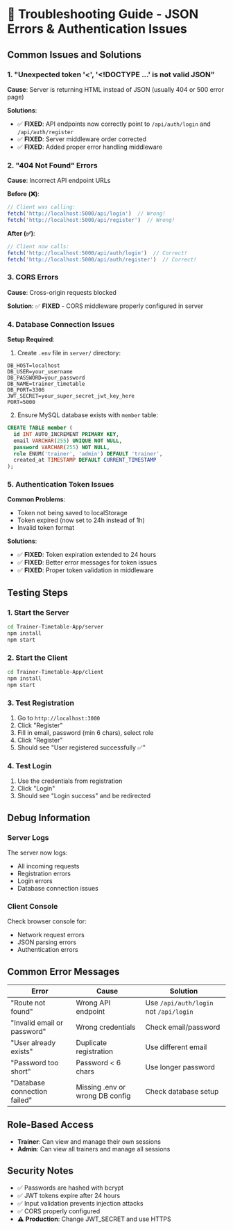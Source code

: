 # 🔧 Troubleshooting Guide - JSON Errors & Authentication Issues

## **Common Issues and Solutions**

### **1. "Unexpected token '<', '<!DOCTYPE ...' is not valid JSON"**

**Cause**: Server is returning HTML instead of JSON (usually 404 or 500 error page)

**Solutions**:
- ✅ **FIXED**: API endpoints now correctly point to `/api/auth/login` and `/api/auth/register`
- ✅ **FIXED**: Server middleware order corrected
- ✅ **FIXED**: Added proper error handling middleware

### **2. "404 Not Found" Errors**

**Cause**: Incorrect API endpoint URLs

**Before (❌)**:
```javascript
// Client was calling:
fetch('http://localhost:5000/api/login')  // Wrong!
fetch('http://localhost:5000/api/register')  // Wrong!
```

**After (✅)**:
```javascript
// Client now calls:
fetch('http://localhost:5000/api/auth/login')  // Correct!
fetch('http://localhost:5000/api/auth/register')  // Correct!
```

### **3. CORS Errors**

**Cause**: Cross-origin requests blocked

**Solution**: ✅ **FIXED** - CORS middleware properly configured in server

### **4. Database Connection Issues**

**Setup Required**:
1. Create `.env` file in `server/` directory:
```env
DB_HOST=localhost
DB_USER=your_username
DB_PASSWORD=your_password
DB_NAME=trainer_timetable
DB_PORT=3306
JWT_SECRET=your_super_secret_jwt_key_here
PORT=5000
```

2. Ensure MySQL database exists with `member` table:
```sql
CREATE TABLE member (
  id INT AUTO_INCREMENT PRIMARY KEY,
  email VARCHAR(255) UNIQUE NOT NULL,
  password VARCHAR(255) NOT NULL,
  role ENUM('trainer', 'admin') DEFAULT 'trainer',
  created_at TIMESTAMP DEFAULT CURRENT_TIMESTAMP
);
```

### **5. Authentication Token Issues**

**Common Problems**:
- Token not being saved to localStorage
- Token expired (now set to 24h instead of 1h)
- Invalid token format

**Solutions**:
- ✅ **FIXED**: Token expiration extended to 24 hours
- ✅ **FIXED**: Better error messages for token issues
- ✅ **FIXED**: Proper token validation in middleware

## **Testing Steps**

### **1. Start the Server**
```bash
cd Trainer-Timetable-App/server
npm install
npm start
```

### **2. Start the Client**
```bash
cd Trainer-Timetable-App/client
npm install
npm start
```

### **3. Test Registration**
1. Go to `http://localhost:3000`
2. Click "Register"
3. Fill in email, password (min 6 chars), select role
4. Click "Register"
5. Should see "User registered successfully ✅"

### **4. Test Login**
1. Use the credentials from registration
2. Click "Login"
3. Should see "Login success" and be redirected

## **Debug Information**

### **Server Logs**
The server now logs:
- All incoming requests
- Registration errors
- Login errors
- Database connection issues

### **Client Console**
Check browser console for:
- Network request errors
- JSON parsing errors
- Authentication errors

## **Common Error Messages**

| Error | Cause | Solution |
|-------|-------|----------|
| "Route not found" | Wrong API endpoint | Use `/api/auth/login` not `/api/login` |
| "Invalid email or password" | Wrong credentials | Check email/password |
| "User already exists" | Duplicate registration | Use different email |
| "Password too short" | Password < 6 chars | Use longer password |
| "Database connection failed" | Missing .env or wrong DB config | Check database setup |

## **Role-Based Access**

- **Trainer**: Can view and manage their own sessions
- **Admin**: Can view all trainers and manage all sessions

## **Security Notes**

- ✅ Passwords are hashed with bcrypt
- ✅ JWT tokens expire after 24 hours
- ✅ Input validation prevents injection attacks
- ✅ CORS properly configured
- ⚠️ **Production**: Change JWT_SECRET and use HTTPS 